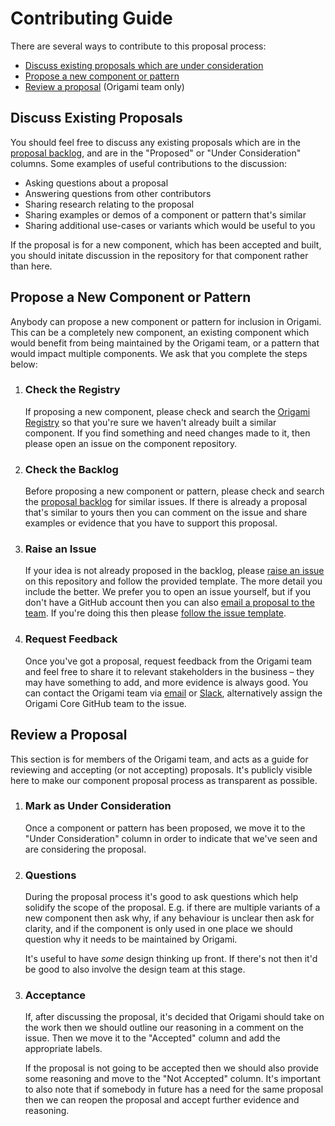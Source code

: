 
# Contributing Guide

There are several ways to contribute to this proposal process:

  - [Discuss existing proposals which are under consideration](#discuss-existing-proposals)
  - [Propose a new component or pattern](#propose-a-new-component-or-pattern)
  - [Review a proposal](#review-a-proposal) (Origami team only)


## Discuss Existing Proposals

You should feel free to discuss any existing proposals which are in the [proposal backlog], and are in the "Proposed" or "Under Consideration" columns. Some examples of useful contributions to the discussion:

  - Asking questions about a proposal
  - Answering questions from other contributors
  - Sharing research relating to the proposal
  - Sharing examples or demos of a component or pattern that's similar
  - Sharing additional use-cases or variants which would be useful to you

If the proposal is for a new component, which has been accepted and built, you should initate discussion in the repository for that component rather than here.


## Propose a New Component or Pattern

Anybody can propose a new component or pattern for inclusion in Origami. This can be a completely new component, an existing component which would benefit from being maintained by the Origami team, or a pattern that would impact multiple components. We ask that you complete the steps below:

  1. ### Check the Registry

     If proposing a new component, please check and search the [Origami Registry] so that you're sure we haven't already built a similar component. If you find something and need changes made to it, then please open an issue on the component repository.

  2. ### Check the Backlog

     Before proposing a new component or pattern, please check and search the [proposal backlog] for similar issues. If there is already a proposal that's similar to yours then you can comment on the issue and share examples or evidence that you have to support this proposal.

  3. ### Raise an Issue

     If your idea is not already proposed in the backlog, please [raise an issue] on this repository and follow the provided template. The more detail you include the better. We prefer you to open an issue yourself, but if you don't have a GitHub account then you can also [email a proposal to the team](mailto:origami.support@ft.com?subject=Component%20Proposal). If you're doing this then please [follow the issue template][issue template].

  4. ### Request Feedback

     Once you've got a proposal, request feedback from the Origami team and feel free to share it to relevant stakeholders in the business – they may have something to add, and more evidence is always good. You can contact the Origami team via [email](mailto:origami.support@ft.com?subject=Component%20Proposal) or [Slack], alternatively assign the Origami Core GitHub team to the issue.


## Review a Proposal

This section is for members of the Origami team, and acts as a guide for reviewing and accepting (or not accepting) proposals. It's publicly visible here to make our component proposal process as transparent as possible.

  1. ### Mark as Under Consideration

     Once a component or pattern has been proposed, we move it to the "Under Consideration" column in order to indicate that we've seen and are considering the proposal.

  2. ### Questions

     During the proposal process it's good to ask questions which help solidify the scope of the proposal. E.g. if there are multiple variants of a new component then ask why, if any behaviour is unclear then ask for clarity, and if the component is only used in one place we should question why it needs to be maintained by Origami.

     It's useful to have _some_ design thinking up front. If there's not then it'd be good to also involve the design team at this stage.

  3. ### Acceptance

     If, after discussing the proposal, it's decided that Origami should take on the work then we should outline our reasoning in a comment on the issue. Then we move it to the "Accepted" column and add the appropriate labels.

	 If the proposal is not going to be accepted then we should also provide some reasoning and move to the "Not Accepted" column. It's important to also note that if somebody in future has a need for the same proposal then we can reopen the proposal and accept further evidence and reasoning.


[issue template]: https://github.com/Financial-Times/origami-proposals/blob/master/.github/ISSUE_TEMPLATE.md
[origami registry]: https://registry.origami.ft.com/
[proposal backlog]: https://github.com/Financial-Times/origami-proposals/projects/1
[raise an issue]: https://github.com/Financial-Times/origami-proposals/issues/new
[slack]: https://financialtimes.slack.com/messages/origami-support
